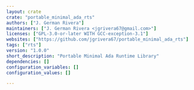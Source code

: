 ```yaml
---
layout: crate
crate: "portable_minimal_ada_rts"
authors: ["J. German Rivera"]
maintainers: ["J. German Rivera <jgrivera67@gmail.com>"]
licenses: ["GPL-3.0-or-later WITH GCC-exception-3.1"]
websites: ["https://github.com/jgrivera67/portable_minimal_ada_rts"]
tags: ["rts"]
version: "1.0.0"
short_description: "Portable Minimal Ada Runtime Library"
dependencies: []
configuration_variables: []
configuration_values: []

---
```



